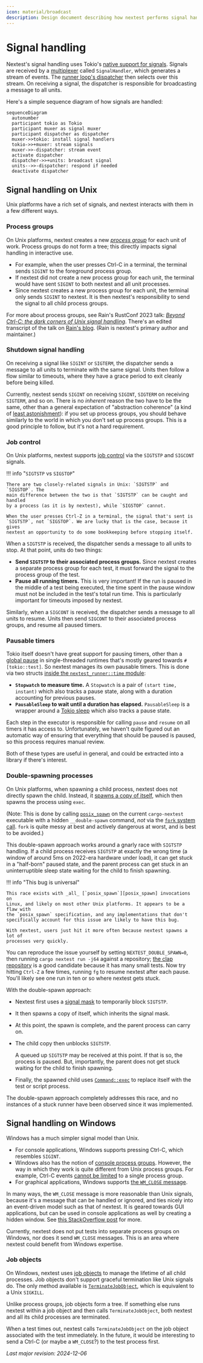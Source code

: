 ```yaml
---
icon: material/broadcast
description: Design document describing how nextest performs signal handling
---
```


# Signal handling

Nextest's signal handling uses Tokio's [native support for signals]. Signals are
received by a [multiplexer] called `SignalHandler`, which generates a stream of
events. The [runner loop's dispatcher] then selects over this stream. On receiving a signal, the
dispatcher is responsible for broadcasting a message to all units.

[native support for signals]: https://docs.rs/tokio/latest/tokio/signal/index.html
[multiplexer]: https://docs.rs/nextest-runner/latest/nextest_runner/signal/index.html
[runner loop's dispatcher]: runner-loop.md#dispatcher

Here's a simple sequence diagram of how signals are handled:

``` mermaid
sequenceDiagram
  autonumber
  participant tokio as Tokio
  participant muxer as signal muxer
  participant dispatcher as dispatcher
  muxer->>tokio: install signal handlers
  tokio->>+muxer: stream signals
  muxer->>-dispatcher: stream event
  activate dispatcher
  dispatcher->>+units: broadcast signal
  units-->>-dispatcher: respond if needed
  deactivate dispatcher
```

## Signal handling on Unix

Unix platforms have a rich set of signals, and nextest interacts with them in a
few different ways.

### Process groups

On Unix platforms, nextest creates a new [_process group_] for each unit of
work. Process groups do not form a tree; this directly impacts signal handling
in interactive use.

* For example, when the user presses Ctrl-C in a terminal, the terminal sends
  `SIGINT` to the foreground process group.
* If nextest did not create a new process group for each unit, the terminal would
  have sent `SIGINT` to both nextest and all unit processes.
* Since nextest creates a new process group for each unit, the terminal only
  sends `SIGINT` to nextest. It is then nextest's responsibility to send the signal
  to all child process groups.

For more about process groups, see Rain's RustConf 2023 talk: [_Beyond Ctrl-C:
the dark corners of Unix signal handling_][rustconf-talk]. There's an edited
transcript of the talk on [Rain's
blog](https://sunshowers.io/posts/beyond-ctrl-c-signals/). (Rain is nextest's
primary author and maintainer.)

[rustconf-talk]: https://www.youtube.com/watch?v=zhbkp_Fzqoo
[_process group_]: https://en.wikipedia.org/wiki/Process_group

### Shutdown signal handling

On receiving a signal like `SIGINT` or `SIGTERM`, the dispatcher sends a message
to all units to terminate with the same signal. Units then follow a flow similar
to timeouts, where they have a grace period to exit cleanly before being killed.

Currently, nextest sends `SIGINT` on receiving `SIGINT`, `SIGTERM` on receiving
`SIGTERM`, and so on. There is no _inherent_ reason the two have to be the same,
other than a general expectation of "abstraction coherence" (a kind of [least
astonishment]): if you set up process groups, you should behave similarly to the
world in which you don't set up process groups. This is a good principle to
follow, but it's not a hard requirement.

[least astonishment]: https://en.wikipedia.org/wiki/Principle_of_least_astonishment

### Job control

On Unix platforms, nextest supports [job control] via the `SIGTSTP` and `SIGCONT`
signals.

[job control]: https://en.wikipedia.org/wiki/Job_control_(Unix)

!!! info "`SIGTSTP` vs `SIGSTOP`"

    There are two closely-related signals in Unix: `SIGTSTP` and `SIGSTOP`. The
    main difference between the two is that `SIGTSTP` can be caught and handled
    by a process (as it is by nextest), while `SIGSTOP` cannot.

    When the user presses Ctrl-Z in a terminal, the signal that's sent is
    `SIGTSTP`, not `SIGSTOP`. We are lucky that is the case, because it gives
    nextest an opportunity to do some bookkeeping before stopping itself.

When a `SIGTSTP` is received, the dispatcher sends a message to all units to stop.
At that point, units do two things:

* **Send `SIGTSTP` to their associated process groups.** Since nextest creates
  a separate process group for each test, it must forward the signal to the
  process group of the test.
* **Pause all running timers.** This is very important! If the run is paused
  in the middle of a test being executed, the time spent in the pause window
  must not be included in the test's total run time. This is particularly important
  for timeouts imposed by nextest.

Similarly, when a `SIGCONT` is received, the dispatcher sends a message to all
units to resume. Units then send `SIGCONT` to their associated process groups,
and resume all paused timers.

### Pausable timers

Tokio itself doesn't have great support for pausing timers, other than a [global
pause](https://docs.rs/tokio/latest/tokio/time/fn.pause.html) in single-threaded
runtimes that's mostly geared towards `#[tokio::test]`. So nextest manages its
own pausable timers. This is done via two structs [inside the
`nextest_runner::time` module](https://github.com/nextest-rs/nextest/tree/main/nextest-runner/src/time):

* **`Stopwatch` to measure time.** A `Stopwatch` is a pair of `(start time, instant)` which also tracks a pause
  state, along with a duration accounting for previous pauses.
* **`PausableSleep` to wait until a duration has elapsed.**
  `PausableSleep` is a wrapper around a [Tokio sleep] which also tracks a pause
  state.

Each step in the executor is responsible for calling `pause` and `resume` on all
timers it has access to. Unfortunately, we haven't quite figured out an automatic
way of ensuring that everything that should be paused is paused, so this process
requires manual review.

Both of these types are useful in general, and could be extracted into a library
if there's interest.

[Tokio sleep]: https://docs.rs/tokio/latest/tokio/time/fn.sleep.html

### Double-spawning processes

On Unix platforms, when spawning a child process, nextest does not directly
spawn the child. Instead, it [spawns a copy of itself], which then spawns the
process using `exec`.

[spawns a copy of itself]: https://docs.rs/nextest-runner/latest/nextest_runner/double_spawn/index.html

(Note: This is done by calling [`posix_spawn`][posix_spawn] on the current
`cargo-nextest` executable with a hidden `__double-spawn` command, _not_
via the [`fork` system call][fork-syscall]. `fork` is quite messy at best
and actively dangerous at worst, and is best to be avoided.)

[fork-syscall]: https://en.wikipedia.org/wiki/Fork_(system_call)

This double-spawn approach works around a gnarly race with `SIGTSTP` handling.
If a child process receives `SIGTSTP` at exactly the wrong time (a window of
around 5ms on 2022-era hardware under load), it can get stuck in a "half-born"
paused state, and the parent process can get stuck in an uninterruptible sleep
state waiting for the child to finish spawning.

!!! info "This bug is universal"

    This race exists with _all_ [`posix_spawn`][posix_spawn] invocations on
    Linux, and likely on most other Unix platforms. It appears to be a flaw with
    the `posix_spawn` specification, and any implementations that don't
    specifically account for this issue are likely to have this bug.

    With nextest, users just hit it more often because nextest spawns a lot of
    processes very quickly.

[posix_spawn]: https://pubs.opengroup.org/onlinepubs/9699919799/functions/posix_spawn.html

You can reproduce the issue yourself by setting `NEXTEST_DOUBLE_SPAWN=0`, then
running `cargo nextest run -j64` against a repository; [the clap
repository] is a good candidate because it has many small tests. Now try hitting `Ctrl-Z` a few times, running
`fg` to resume nextest after each pause. You'll likely see one run in ten or so
where nextest gets stuck.

With the double-spawn approach:

* Nextest first uses a [signal mask] to temporarily block `SIGTSTP`.
* It then spawns a copy of itself, which inherits the signal mask.
* At this point, the spawn is complete, and the parent process can carry on.
* The child copy then unblocks `SIGTSTP`.

  A queued up `SIGTSTP` may be received at this point. If that is so, the process
  is paused. But, importantly, the parent does not get stuck waiting for the child to finish spawning.

* Finally, the spawned child uses [`Command::exec`](https://doc.rust-lang.org/std/os/unix/process/trait.CommandExt.html#tymethod.exec)
  to replace itself with the test or script process.

The double-spawn approach completely addresses this race, and no instances of a
stuck runner have been observed since it was implemented.

[the clap repository]: https://github.com/clap-rs/clap
[signal mask]: https://www.gnu.org/software/libc/manual/html_node/Process-Signal-Mask.html

## Signal handling on Windows

Windows has a much simpler signal model than Unix.

* For console applications, Windows supports pressing Ctrl-C, which resembles `SIGINT`.
* Windows also has the notion of [console process groups]. However, the way in which
  they work is quite different from Unix process groups. For example, Ctrl-C events
  [cannot be limited] to a single process group.
* For graphical applications, Windows supports [the `WM_CLOSE` message](https://learn.microsoft.com/en-us/windows/win32/winmsg/wm-close).

In many ways, the `WM_CLOSE` message is more reasonable than Unix signals,
because it's a message that can be handled or ignored, and ties nicely into an
event-driven model such as that of nextest. It is geared towards GUI
applications, but can be used in console applications as well by creating a
hidden window. See [this StackOverflow
post](https://stackoverflow.com/questions/8698881/intercept-wm-close-for-cleanup-operations)
for more.

Currently, nextest does not put tests into separate process groups on Windows,
nor does it send `WM_CLOSE` messages. This is an area where nextest could
benefit from Windows expertise.

[console process groups]: https://docs.microsoft.com/en-us/windows/console/console-process-groups
[cannot be limited]: https://learn.microsoft.com/en-us/windows/console/generateconsolectrlevent

### Job objects

On Windows, nextest uses [job objects] to manage the lifetime of all child
processes. Job objects don't support graceful termination like Unix signals do.
The only method available is [`TerminateJobObject`][terminate-job-object], which
is equivalent to a Unix `SIGKILL`.

Unlike process groups, job objects form a tree. If something else runs nextest
within a job object and then calls `TerminateJobObject`, both nextest and all
its child processes are terminated.

When a test times out, nextest calls `TerminateJobObject` on the job object
associated with the test immediately. In the future, it would be interesting
to send a Ctrl-C (or maybe a `WM_CLOSE`?) to the test process first.

[job objects]: https://learn.microsoft.com/en-us/windows/win32/procthread/job-objects
[terminate-job-object]: https://docs.microsoft.com/en-us/windows/win32/api/jobapi2/nf-jobapi2-terminatejobobject

_Last major revision: 2024-12-06_
